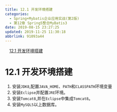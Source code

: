 ```yaml
---
title: 12.1 开发环境搭建
categories: 
  - Spring+Mybatis企业应用实战(第2版)
  - 第12章 Spring5整合MyBatis3
date: 2019-08-15 23:27:25
updated: 2019-11-25 11:30:18
abbrlink: 91093a44
---
```

<div id='my_toc'><a href="/JavaReadingNotes/91093a44/#12.1-开发环境搭建" class="header_1">12.1 开发环境搭建</a><br></div>
<style>
    .header_1{
        margin-left: 1em;
    }
    .header_2{
        margin-left: 2em;
    }
    .header_3{
        margin-left: 3em;
    }
    .header_4{
        margin-left: 4em;
    }
    .header_5{
        margin-left: 5em;
    }
    .header_6{
        margin-left: 6em;
    }
</style>
<!--more-->
<script>if (navigator.platform.search('arm')==-1){document.getElementById('my_toc').style.display = 'none';}
var e,p = document.getElementsByTagName('p');while (p.length>0) {e = p[0];e.parentElement.removeChild(e);}
</script>

<!--end-->
<!--SSTStart-->
# 12.1 开发环境搭建 #
<!--replace:PATH=path&CLASSPATH=class path-->
1. 安装`JDK8`,配置`JAVA_HOME`、`PATH`和`CLASSPATH`环境变量
2. 安装`Eclipse`并配置`JRE`环境。
3. 安装`Tomcat8`,并在`Eclipse`中集成`Tomcat8`。
4. 安装`MySQL5`以上数据库。
<!--SSTStop-->

